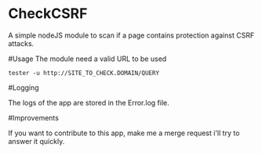 # CheckCSRF
A simple nodeJS module to scan if a page contains protection against CSRF attacks.

#Usage
The module need a valid URL to be used
```
tester -u http://SITE_TO_CHECK.DOMAIN/QUERY
```
 
#Logging

The logs of the app are stored in the Error.log file.

#Improvements

If you want to contribute to this app, make me a merge request i'll try to answer it quickly.
 
